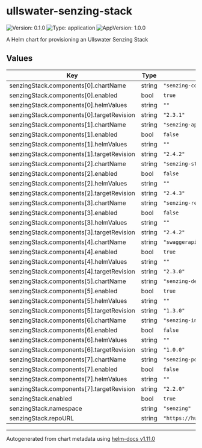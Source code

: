 # ullswater-senzing-stack

![Version: 0.1.0](https://img.shields.io/badge/Version-0.1.0-informational?style=flat-square) ![Type: application](https://img.shields.io/badge/Type-application-informational?style=flat-square) ![AppVersion: 1.0.0](https://img.shields.io/badge/AppVersion-1.0.0-informational?style=flat-square)

A Helm chart for provisioning an Ullswater Senzing Stack

## Values

| Key | Type | Default | Description |
|-----|------|---------|-------------|
| senzingStack.components[0].chartName | string | `"senzing-console"` |  |
| senzingStack.components[0].enabled | bool | `true` |  |
| senzingStack.components[0].helmValues | string | `""` |  |
| senzingStack.components[0].targetRevision | string | `"2.3.1"` |  |
| senzingStack.components[1].chartName | string | `"senzing-api-server"` |  |
| senzingStack.components[1].enabled | bool | `false` |  |
| senzingStack.components[1].helmValues | string | `""` |  |
| senzingStack.components[1].targetRevision | string | `"2.4.2"` |  |
| senzingStack.components[2].chartName | string | `"senzing-stream-loader"` |  |
| senzingStack.components[2].enabled | bool | `false` |  |
| senzingStack.components[2].helmValues | string | `""` |  |
| senzingStack.components[2].targetRevision | string | `"2.4.3"` |  |
| senzingStack.components[3].chartName | string | `"senzing-redoer"` |  |
| senzingStack.components[3].enabled | bool | `false` |  |
| senzingStack.components[3].helmValues | string | `""` |  |
| senzingStack.components[3].targetRevision | string | `"2.4.2"` |  |
| senzingStack.components[4].chartName | string | `"swaggerapi-swagger-ui"` |  |
| senzingStack.components[4].enabled | bool | `true` |  |
| senzingStack.components[4].helmValues | string | `""` |  |
| senzingStack.components[4].targetRevision | string | `"2.3.0"` |  |
| senzingStack.components[5].chartName | string | `"senzing-debug"` |  |
| senzingStack.components[5].enabled | bool | `true` |  |
| senzingStack.components[5].helmValues | string | `""` |  |
| senzingStack.components[5].targetRevision | string | `"1.3.0"` |  |
| senzingStack.components[6].chartName | string | `"senzing-init-postgresql"` |  |
| senzingStack.components[6].enabled | bool | `false` |  |
| senzingStack.components[6].helmValues | string | `""` |  |
| senzingStack.components[6].targetRevision | string | `"1.0.0"` |  |
| senzingStack.components[7].chartName | string | `"senzing-postgresql-client"` |  |
| senzingStack.components[7].enabled | bool | `false` |  |
| senzingStack.components[7].helmValues | string | `""` |  |
| senzingStack.components[7].targetRevision | string | `"2.2.0"` |  |
| senzingStack.enabled | bool | `true` |  |
| senzingStack.namespace | string | `"senzing"` |  |
| senzingStack.repoURL | string | `"https://hub.senzing.com/charts"` |  |

----------------------------------------------
Autogenerated from chart metadata using [helm-docs v1.11.0](https://github.com/norwoodj/helm-docs/releases/v1.11.0)
